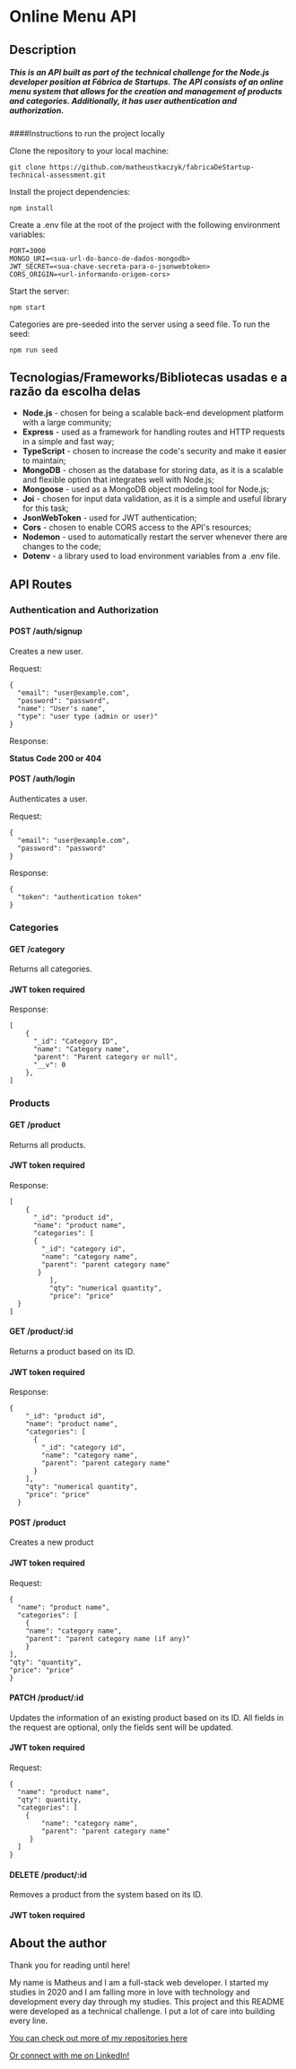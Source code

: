 # Online Menu API
## Description
##### This is an API built as part of the technical challenge for the Node.js developer position at Fábrica de Startups. The API consists of an online menu system that allows for the creation and management of products and categories. Additionally, it has user authentication and authorization.

####Instructions to run the project locally

Clone the repository to your local machine:
```
git clone https://github.com/matheustkaczyk/fabricaDeStartup-technical-assessment.git
```

Install the project dependencies:
```
npm install
```

Create a .env file at the root of the project with the following environment variables:
```
PORT=3000
MONGO_URI=<sua-url-do-banco-de-dados-mongodb>
JWT_SECRET=<sua-chave-secreta-para-o-jsonwebtoken>
CORS_ORIGIN=<url-informando-origem-cors>
```

Start the server:
```
npm start
```

Categories are pre-seeded into the server using a seed file. To run the seed:
```
npm run seed
```

## Tecnologias/Frameworks/Bibliotecas usadas e a razão da escolha delas
- **Node.js** - chosen for being a scalable back-end development platform with a large community;
- **Express** - used as a framework for handling routes and HTTP requests in a simple and fast way;
- **TypeScript** - chosen to increase the code's security and make it easier to maintain;
- **MongoDB** - chosen as the database for storing data, as it is a scalable and flexible option that integrates well with Node.js;
- **Mongoose** - used as a MongoDB object modeling tool for Node.js;
- **Joi** - chosen for input data validation, as it is a simple and useful library for this task;
- **JsonWebToken** - used for JWT authentication;
- **Cors** - chosen to enable CORS access to the API's resources;
- **Nodemon** - used to automatically restart the server whenever there are changes to the code;
- **Dotenv** - a library used to load environment variables from a .env file.

## API Routes
### Authentication and Authorization

#### POST /auth/signup
Creates a new user.

Request:
```
{
  "email": "user@example.com",
  "password": "password",
  "name": "User's name",
  "type": "user type (admin or user)"
}
```


Response:

**Status Code 200 or 404**

#### POST /auth/login
Authenticates a user.

Request:
```
{
  "email": "user@example.com",
  "password": "password"
}
```

Response:
```
{
  "token": "authentication token"
}
```

### Categories
#### GET /category
Returns all categories.

#### JWT token required

Response:
```
[ 
	{
	  "_id": "Category ID",
	  "name": "Category name",
	  "parent": "Parent category or null",
	  "__v": 0 
	},
]
```

### Products

#### GET /product
Returns all products.

#### JWT token required

Response:

```
[
	{
	  "_id": "product id",
	  "name": "product name",
	  "categories": [
	  {
	    "_id": "category id",
	    "name": "category name",
	    "parent": "parent category name"
	   }
          ],
    	  "qty": "numerical quantity",
    	  "price": "price"
  }
]
```

#### GET /product/:id
Returns a product based on its ID.

#### JWT token required

Response:
```
{
    "_id": "product id",
    "name": "product name",
    "categories": [
      {
        "_id": "category id",
        "name": "category name",
        "parent": "parent category name"
      }
    ],
    "qty": "numerical quantity",
    "price": "price"
  }
```

#### POST /product
Creates a new product

#### JWT token required

Request:
```
{
  "name": "product name",
  "categories": [
    {
	"name": "category name",
	"parent": "parent category name (if any)"
    }
],
"qty": "quantity",
"price": "price"
}
```

#### PATCH /product/:id
Updates the information of an existing product based on its ID.
All fields in the request are optional, only the fields sent will be updated.

#### JWT token required

Request:
```
{
  "name": "product name",
  "qty": quantity,
  "categories": [
    {
        "name": "category name",
        "parent": "parent category name"
     }
  ]
}
```

#### DELETE /product/:id
Removes a product from the system based on its ID.

#### JWT token required

## **About the author**

Thank you for reading until here!

My name is Matheus and I am a full-stack web developer. I started my studies in 2020 and I am falling more in love with technology and development every day through my studies. This project and this README were developed as a technical challenge. I put a lot of care into building every line.

[You can check out more of my repositories here](https://github.com/matheustkaczyk)

[Or connect with me on LinkedIn!](https://www.linkedin.com/in/matheustkaczykribeiro/)
